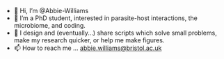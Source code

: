 - 👋 Hi, I’m @Abbie-Williams
- 👀 I’m a PhD student, interested in parasite-host interactions, the microbiome, and coding.
- 🌱 I design and (eventually...) share scripts which solve small problems, make my research quicker, or help me make figures. 
- 📫 How to reach me ... abbie.williams@bristol.ac.uk

